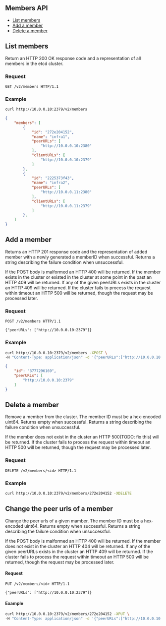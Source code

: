 ## Members API

* [List members](#list-members)
* [Add a member](#add-a-member)
* [Delete a member](#delete-a-member)

## List members

Return an HTTP 200 OK response code and a representation of all members in the etcd cluster.

### Request

```
GET /v2/members HTTP/1.1
```

### Example

```sh
curl http://10.0.0.10:2379/v2/members
```

```json
{
    "members": [
        {
            "id": "272e204152",
            "name": "infra1",
            "peerURLs": [
                "http://10.0.0.10:2380"
            ],
            "clientURLs": [
                "http://10.0.0.10:2379"
            ]
        },
        {
            "id": "2225373f43",
            "name": "infra2",
            "peerURLs": [
                "http://10.0.0.11:2380"
            ],
            "clientURLs": [
                "http://10.0.0.11:2379"
            ]
        },
    ]
}
```

## Add a member

Returns an HTTP 201 response code and the representation of added member with a newly generated a memberID when successful. Returns a string describing the failure condition when unsuccessful. 

If the POST body is malformed an HTTP 400 will be returned. If the member exists in the cluster or existed in the cluster at some point in the past an HTTP 409 will be returned. If any of the given peerURLs exists in the cluster an HTTP 409 will be returned. If the cluster fails to process the request within timeout an HTTP 500 will be returned, though the request may be processed later.

### Request

```
POST /v2/members HTTP/1.1

{"peerURLs": ["http://10.0.0.10:2379"]}
```

### Example

```sh
curl http://10.0.0.10:2379/v2/members -XPOST \
-H "Content-Type: application/json" -d '{"peerURLs":["http://10.0.0.10:2379"]}'
```

```json
{
    "id": "3777296169",
    "peerURLs": [
        "http://10.0.0.10:2379"
    ]
}
```

## Delete a member

Remove a member from the cluster. The member ID must be a hex-encoded uint64.
Returns empty when successful. Returns a string describing the failure condition when unsuccessful. 

If the member does not exist in the cluster an HTTP 500(TODO: fix this) will be returned. If the cluster fails to process the request within timeout an HTTP 500 will be returned, though the request may be processed later.

### Request

```
DELETE /v2/members/<id> HTTP/1.1
```

### Example

```sh
curl http://10.0.0.10:2379/v2/members/272e204152 -XDELETE
```

## Change the peer urls of a member

Change the peer urls of a given mamber. The member ID must be a hex-encoded uint64. Returns empty when successful. Returns a string describing the failure condition when unsuccessful.

If the POST body is malformed an HTTP 400 will be returned. If the member does not exist in the cluster an HTTP 404 will be returned. If any of the given peerURLs exists in the cluster an HTTP 409 will be returned. If the cluster fails to process the request within timeout an HTTP 500 will be returned, though the request may be processed later.

#### Request

```
PUT /v2/members/<id> HTTP/1.1

{"peerURLs": ["http://10.0.0.10:2379"]}
```

#### Example

```sh
curl http://10.0.0.10:2379/v2/members/272e204152 -XPUT \
-H "Content-Type: application/json" -d '{"peerURLs":["http://10.0.0.10:12379"]}'
```
